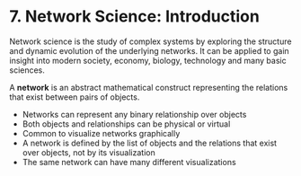 # 7. Network Science: Introduction

Network science is the study of complex systems by exploring the structure and dynamic evolution of the underlying networks. It can be applied to gain insight into modern society, economy, biology, technology and many basic sciences.

A **network** is an abstract mathematical construct representing the relations that exist between pairs of objects.
 - Networks can represent any binary relationship over objects
 - Both objects and relationships can be physical or virtual
 - Common to visualize networks graphically
 - A network is defined by the list of objects and the relations that exist over objects, not by its visualization
 - The same network can have many different visualizations
